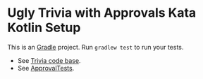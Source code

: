 # Ugly Trivia with Approvals Kata Kotlin Setup

This is an [Gradle](https://gradle.org/) project. Run `gradlew test` to
run your tests.

* See [Trivia code base](https://github.com/jbrains/trivia).
* See [ApprovalTests](https://github.com/approvals/ApprovalTests.Java).
